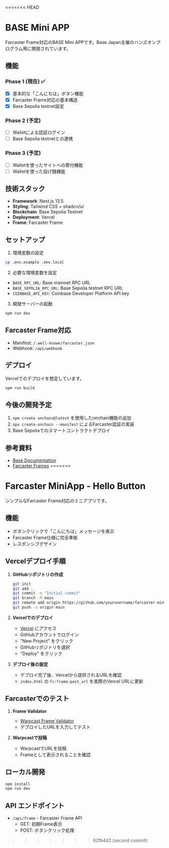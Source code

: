 <<<<<<< HEAD
# BASE Mini APP

Farcaster Frame対応のBASE Mini APPです。Base Japan主催のハンズオンプログラム用に開発されています。

## 機能

### Phase 1 (現在) ✅
- [x] 基本的な「こんにちは」ボタン機能
- [x] Farcaster Frame対応の基本構造
- [x] Base Sepolia testnet設定

### Phase 2 (予定)
- [ ] Walletによる認証ログイン
- [ ] Base Sepolia testnetとの連携

### Phase 3 (予定)  
- [ ] Walletを使ったサイトへの寄付機能
- [ ] Walletを使った投げ銭機能

## 技術スタック

- **Framework**: Next.js 13.5
- **Styling**: Tailwind CSS + shadcn/ui
- **Blockchain**: Base Sepolia Testnet
- **Deployment**: Vercel
- **Frame**: Farcaster Frame

## セットアップ

1. 環境変数の設定
```bash
cp .env.example .env.local
```

2. 必要な環境変数を設定
- `BASE_RPC_URL`: Base mainnet RPC URL
- `BASE_SEPOLIA_RPC_URL`: Base Sepolia testnet RPC URL  
- `COINBASE_API_KEY`: Coinbase Developer Platform API key

3. 開発サーバーの起動
```bash
npm run dev
```

## Farcaster Frame対応

- Manifest: `/.well-known/farcaster.json`
- Webhook: `/api/webhook`

## デプロイ

Vercelでのデプロイを想定しています。

```bash
npm run build
```

## 今後の開発予定

1. `npm create onchain@latest` を使用したonchain機能の追加
2. `npx create-onchain --manifest` によるFarcaster認証の実装
3. Base Sepoliaでのスマートコントラクトデプロイ

## 参考資料

- [Base Documentation](https://docs.base.org/get-started/base)
- [Farcaster Frames](https://docs.farcaster.xyz/learn/what-is-farcaster/frames)
=======
# Farcaster MiniApp - Hello Button

シンプルなFarcaster Frame対応のミニアプリです。

## 機能
- ボタンクリックで「こんにちは」メッセージを表示
- Farcaster Frame仕様に完全準拠
- レスポンシブデザイン

## Vercelデプロイ手順

1. **GitHubリポジトリの作成**
   ```bash
   git init
   git add .
   git commit -m "Initial commit"
   git branch -M main
   git remote add origin https://github.com/yourusername/farcaster-miniapp.git
   git push -u origin main
   ```

2. **Vercelでのデプロイ**
   - [Vercel](https://vercel.com) にアクセス
   - GitHubアカウントでログイン
   - "New Project" をクリック
   - GitHubリポジトリを選択
   - "Deploy" をクリック

3. **デプロイ後の設定**
   - デプロイ完了後、Vercelから提供されるURLを確認
   - `index.html` の `fc:frame:post_url` を実際のVercel URLに更新

## Farcasterでのテスト

1. **Frame Validator**
   - [Warpcast Frame Validator](https://warpcast.com/~/developers/frames)
   - デプロイしたURLを入力してテスト

2. **Warpcastで投稿**
   - WarpcastでURLを投稿
   - Frameとして表示されることを確認

## ローカル開発

```bash
npm install
npm run dev
```

## API エンドポイント

- `/api/frame` - Farcaster Frame API
  - GET: 初期Frame表示
  - POST: ボタンクリック処理
>>>>>>> 62fb4d2 (second commit)
